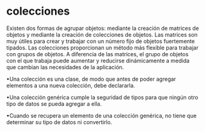 # colecciones
Existen dos formas de agrupar objetos: mediante la creación de matrices de objetos y mediante la creación de colecciones de objetos.
Las matrices son muy útiles para crear y trabajar con un número fijo de objetos fuertemente tipados.
Las colecciones proporcionan un método más flexible para trabajar con grupos de objetos.
A diferencia de las matrices, el grupo de objetos con el que trabaja puede aumentar y reducirse dinámicamente a medida que cambian las necesidades de la aplicación.



•Una colección es una clase, de modo que antes de poder agregar elementos a una nueva colección, debe declararla.


•Una colección genérica cumple la seguridad de tipos para que ningún otro tipo de datos se pueda agregar a ella.

•Cuando se recupera un elemento de una colección genérica, no tiene que determinar su tipo de datos ni convertirlo.
<!--stackedit_data:
eyJoaXN0b3J5IjpbMTgxNzQ1OTk2MSwtNzUyNjUyNjg0XX0=
-->